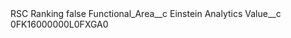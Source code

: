 <?xml version="1.0" encoding="UTF-8"?>
<CustomMetadata xmlns="http://soap.sforce.com/2006/04/metadata" xmlns:xsi="http://www.w3.org/2001/XMLSchema-instance" xmlns:xsd="http://www.w3.org/2001/XMLSchema">
    <label>RSC Ranking</label>
    <protected>false</protected>
    <values>
        <field>Functional_Area__c</field>
        <value xsi:type="xsd:string">Einstein Analytics</value>
    </values>
    <values>
        <field>Value__c</field>
        <value xsi:type="xsd:string">0FK16000000L0FXGA0</value>
    </values>
</CustomMetadata>
